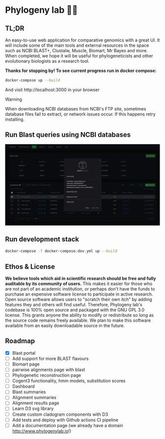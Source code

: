 # Phylogeny lab 🧪🦎

## TL;DR
An easy-to-use web application for comparative genomics with a great UI. It will include some of the main tools and external resources in the space such as NCBI BLAST+, Clustalw, Muscle, Biomart, Mr Bayes and more. When completed, we hope it will be useful for phylogeneticists and other evolutionary biologists as a research tool.

**Thanks for stopping by! To see current progress run in docker compose:**

```bash
docker-compose up --build
```

And visit http://localhost:3000 in your browser

> [!WARNING]  
> When downloading NCBI databases from NCBI's FTP site, sometimes database files fail to extract, or network issues occur. If this happens retry installing.

## Run Blast queries using NCBI databases 

![blast page screenshot](screenshots/blast_screenshot.png "blast page")

## Run development stack

```bash
docker-compose -f docker-compose.dev.yml up --build
```

## Ethos & License
**We believe tools which aid in scientific research should be free and fully auditable by its community of users.** This makes it easier for those who are not part of an academic institution, or perhaps don't have the funds to purchase an expensive software license to participate in active research. Open source software allows users to "scratch their own itch" by adding features they and others will find useful. Therefore, Phylogeny lab's codebase is 100% open source and packaged with the GNU GPL 3.0 license. This grants anyone the ability to modify or redistribute so long as the source code remains freely available. We plan to make this software available from an easily downloadable source in the future. 

## Roadmap

- [x] Blast portal
- [ ] Add support for more BLAST flavours
- [ ] Biomart page
- [ ] pairwise alignments page with blast
- [ ] Phylogenetic reconstruction page
- [ ] Cogent3 functionality, hmm models, substitution scores
- [ ] Dashboard
- [ ] Blast summaries
- [ ] Alignment summaries
- [ ] Alignment results page
- [ ] Learn D3 svg library
- [ ] Create custom cladogram components with D3
- [ ] Add tests and deploy with Github actions CI pipeline
- [ ] Add a documentation page (we already have a domain http://www.phylogenylab.io!)
